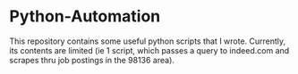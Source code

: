 # Python-Automation

This repository contains some useful python scripts that I wrote. Currently, its contents are limited (ie 1 script, which passes a query to indeed.com and scrapes thru job postings in the 98136 area).
